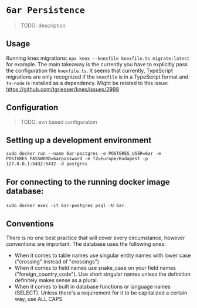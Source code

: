 # `6ar Persistence`

> TODO: description

## Usage

Running knex migrations: `npx knex --knexfile knexfile.ts migrate:latest` for example. The main takeaway is the currently you have to explicitly pass the configuration file `knexfile.ts`.
It seems that currently, TypeScript migrations are only recognized if the `knexfile` is in a TypeScript format and `ts-node` is installed as a dependency. Might be related to this issue: https://github.com/tgriesser/knex/issues/2998

## Configuration

> TODO: evn based configuration

## Setting up a development environment

`sudo docker run --name 6ar-postgres -e POSTGRES_USER=6ar -e POSTGRES_PASSWORD=6arpassword -e TZ=Europe/Budapest -p 127.0.0.1:5432:5432 -d postgres`

## For connecting to the running docker image database:
`sudo docker exec -it 6ar-postgres psql -U 6ar`.


## Conventions

There is no one best practice that will cover every circumstance, however conventions are important. The database uses the following ones:
- When it comes to table names use singular entity names with lower case ("crossing" instead of "crossings")
- When it comes to field names use snake_case on your field names ("foreign_country_code"). Use short singular names unless the definition definitely makes sense as a plural.
- When it comes to built in database functions or language names (SELECT). Unless there's a requirement for it to be capitalized a certain way, use ALL CAPS
